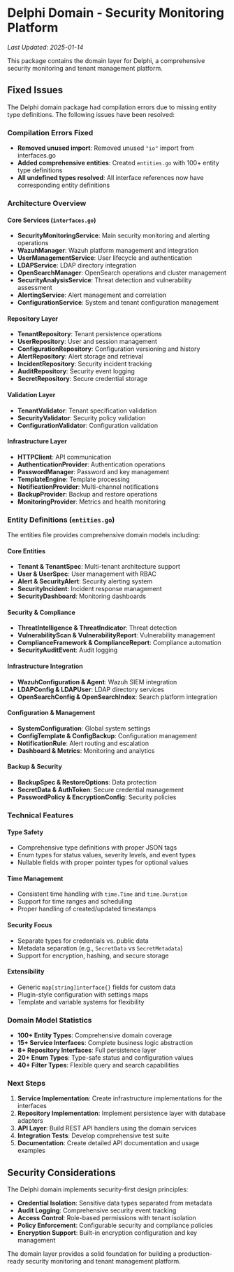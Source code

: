 # Delphi Domain - Security Monitoring Platform

*Last Updated: 2025-01-14*

This package contains the domain layer for Delphi, a comprehensive security monitoring and tenant management platform.

##  Fixed Issues

The Delphi domain package had compilation errors due to missing entity type definitions. The following issues have been resolved:

###  **Compilation Errors Fixed**
- **Removed unused import**: Removed unused `"io"` import from interfaces.go
- **Added comprehensive entities**: Created `entities.go` with 100+ entity type definitions
- **All undefined types resolved**: All interface references now have corresponding entity definitions

###  **Architecture Overview**

#### **Core Services (`interfaces.go`)**
- **SecurityMonitoringService**: Main security monitoring and alerting operations
- **WazuhManager**: Wazuh platform management and integration
- **UserManagementService**: User lifecycle and authentication
- **LDAPService**: LDAP directory integration
- **OpenSearchManager**: OpenSearch operations and cluster management
- **SecurityAnalysisService**: Threat detection and vulnerability assessment
- **AlertingService**: Alert management and correlation
- **ConfigurationService**: System and tenant configuration management

#### **Repository Layer**
- **TenantRepository**: Tenant persistence operations
- **UserRepository**: User and session management
- **ConfigurationRepository**: Configuration versioning and history
- **AlertRepository**: Alert storage and retrieval
- **IncidentRepository**: Security incident tracking
- **AuditRepository**: Security event logging
- **SecretRepository**: Secure credential storage

#### **Validation Layer**
- **TenantValidator**: Tenant specification validation
- **SecurityValidator**: Security policy validation
- **ConfigurationValidator**: Configuration validation

#### **Infrastructure Layer**
- **HTTPClient**: API communication
- **AuthenticationProvider**: Authentication operations
- **PasswordManager**: Password and key management
- **TemplateEngine**: Template processing
- **NotificationProvider**: Multi-channel notifications
- **BackupProvider**: Backup and restore operations
- **MonitoringProvider**: Metrics and health monitoring

###  **Entity Definitions (`entities.go`)**

The entities file provides comprehensive domain models including:

#### **Core Entities**
- **Tenant & TenantSpec**: Multi-tenant architecture support
- **User & UserSpec**: User management with RBAC
- **Alert & SecurityAlert**: Security alerting system
- **SecurityIncident**: Incident response management
- **SecurityDashboard**: Monitoring dashboards

#### **Security & Compliance**
- **ThreatIntelligence & ThreatIndicator**: Threat detection
- **VulnerabilityScan & VulnerabilityReport**: Vulnerability management  
- **ComplianceFramework & ComplianceReport**: Compliance automation
- **SecurityAuditEvent**: Audit logging

#### **Infrastructure Integration**
- **WazuhConfiguration & Agent**: Wazuh SIEM integration
- **LDAPConfig & LDAPUser**: LDAP directory services
- **OpenSearchConfig & OpenSearchIndex**: Search platform integration

#### **Configuration & Management**
- **SystemConfiguration**: Global system settings
- **ConfigTemplate & ConfigBackup**: Configuration management
- **NotificationRule**: Alert routing and escalation
- **Dashboard & Metrics**: Monitoring and analytics

#### **Backup & Security**
- **BackupSpec & RestoreOptions**: Data protection
- **SecretData & AuthToken**: Secure credential management
- **PasswordPolicy & EncryptionConfig**: Security policies

###  **Technical Features**

#### **Type Safety**
- Comprehensive type definitions with proper JSON tags
- Enum types for status values, severity levels, and event types
- Nullable fields with proper pointer types for optional values

#### **Time Management**
- Consistent time handling with `time.Time` and `time.Duration`
- Support for time ranges and scheduling
- Proper handling of created/updated timestamps

#### **Security Focus**
- Separate types for credentials vs. public data
- Metadata separation (e.g., `SecretData` vs `SecretMetadata`)
- Support for encryption, hashing, and secure storage

#### **Extensibility**
- Generic `map[string]interface{}` fields for custom data
- Plugin-style configuration with settings maps
- Template and variable systems for flexibility

###  **Domain Model Statistics**

- **100+ Entity Types**: Comprehensive domain coverage
- **15+ Service Interfaces**: Complete business logic abstraction
- **8+ Repository Interfaces**: Full persistence layer
- **20+ Enum Types**: Type-safe status and configuration values
- **40+ Filter Types**: Flexible query and search capabilities

###  **Next Steps**

1. **Service Implementation**: Create infrastructure implementations for the interfaces
2. **Repository Implementation**: Implement persistence layer with database adapters
3. **API Layer**: Build REST API handlers using the domain services
4. **Integration Tests**: Develop comprehensive test suite
5. **Documentation**: Create detailed API documentation and usage examples

##  **Security Considerations**

The Delphi domain implements security-first design principles:

- **Credential Isolation**: Sensitive data types separated from metadata
- **Audit Logging**: Comprehensive security event tracking
- **Access Control**: Role-based permissions with tenant isolation
- **Policy Enforcement**: Configurable security and compliance policies
- **Encryption Support**: Built-in encryption configuration and key management

The domain layer provides a solid foundation for building a production-ready security monitoring and tenant management platform.